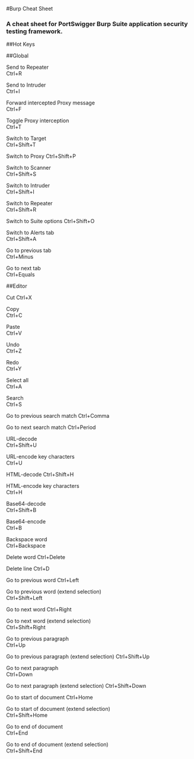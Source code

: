 #Burp Cheat Sheet

### A cheat sheet for PortSwigger Burp Suite application security testing framework.


##Hot Keys

##Global

Send to Repeater	
Ctrl+R

Send to Intruder	
Ctrl+I

Forward intercepted Proxy message	
Ctrl+F

Toggle Proxy interception	
Ctrl+T

Switch to Target	
Ctrl+Shift+T

Switch to Proxy	
Ctrl+Shift+P

Switch to Scanner	
Ctrl+Shift+S

Switch to Intruder	
Ctrl+Shift+I

Switch to Repeater	
Ctrl+Shift+R

Switch to Suite options	
Ctrl+Shift+O

Switch to Alerts tab	
Ctrl+Shift+A

Go to previous tab	
Ctrl+Minus

Go to next tab	
Ctrl+Equals


##Editor

Cut	
Ctrl+X

Copy	
Ctrl+C

Paste	
Ctrl+V

Undo	
Ctrl+Z

Redo	
Ctrl+Y

Select all	
Ctrl+A

Search	
Ctrl+S

Go to previous search match	
Ctrl+Comma

Go to next search match	
Ctrl+Period

URL-decode	
Ctrl+Shift+U

URL-encode key characters	
Ctrl+U

HTML-decode	
Ctrl+Shift+H

HTML-encode key characters	
Ctrl+H

Base64-decode	
Ctrl+Shift+B

Base64-encode	
Ctrl+B

Backspace word	
Ctrl+Backspace

Delete word	
Ctrl+Delete

Delete line	
Ctrl+D

Go to previous word	
Ctrl+Left

Go to previous word (extend selection)	
Ctrl+Shift+Left

Go to next word	
Ctrl+Right

Go to next word (extend selection)	
Ctrl+Shift+Right

Go to previous paragraph	
Ctrl+Up

Go to previous paragraph (extend selection)	
Ctrl+Shift+Up

Go to next paragraph	
Ctrl+Down

Go to next paragraph (extend selection)	
Ctrl+Shift+Down

Go to start of document	
Ctrl+Home

Go to start of document (extend selection)	
Ctrl+Shift+Home

Go to end of document	
Ctrl+End

Go to end of document (extend selection)	
Ctrl+Shift+End
